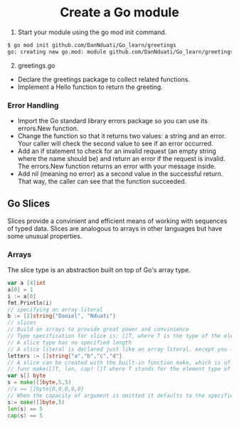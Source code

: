 <h1 align="center"><b>Create a Go module</b></h1>

1. Start your module using the go mod init command.
```bash
$ go mod init github.com/DanNduati/Go_learn/greetings
go: creating new go.mod: module github.com/DanNduati/Go_learn/greetings
```
2. greetings.go
- Declare the greetings package to collect related functions.
- Implement a Hello function to return the greeting.

### Error Handling
- Import the Go standard library errors package so you can use its errors.New function.
- Change the function so that it returns two values: a string and an error. Your caller will check the second value to see if an error occurred.
- Add an if statement to check for an invalid request (an empty string where the name should be) and return an error if the request is invalid. The errors.New function returns an error with your message inside.
- Add nil (meaning no error) as a second value in the successful return. That way, the caller can see that the function succeeded.

## Go Slices
Slices provide a convinient and efficient means of working with sequences of typed data. Slices are analogous to arrays in other languages but have some unusual properties. 

### Arrays
The slice type is an abstraction built on top of Go's array type.
```go
var a [4]int
a[0] = 1
i := a[0]
fmt.Println(i)
// specifying an array literal
b := [2]string{"Daniel", "Nduati"}
// slices
// Build on arrays to provide great power and convinience
// Type specification for slice is: []T, where T is the type of the elements of the slice
// A slice type has no specified length
// A slice literal is declared just like an array literal, except you leave out the element count
letters := []string{"a","b","c","d"}
// A slice can be created with the built-in function make, which is of the form
// func make([]T, len, cap) []T where T stands for the element type of the slice to be created.
var s[] byte
s = make([]byte,5,5)
//s == []byte{0,0,0,0,0}
// When the capacity of argument is omitted it defaults to the specified length
s:= make([]byte,5)
len(s) == 5
cap(s) == 5
```